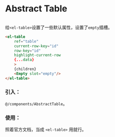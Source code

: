# Abstract Table

<img :src="$withBase('/abstract-table.png')">

给`<el-table>`设置了一些默认属性，设置了`empty`插槽。
```html
<el-table
    ref="table"
    current-row-key="id"
    row-key="id"
    highlight-current-row
    {...data}
    >
    {children}
    <Empty slot="empty"/>
</el-table>
```

### 引入：

`@/components/AbstractTable`。

### 使用：

照着官方文档，当成 `<el-table>` 用就行。


